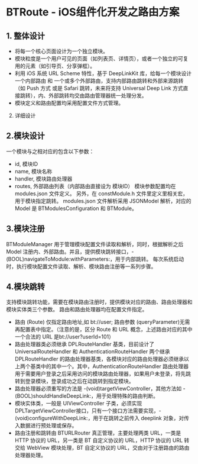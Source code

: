 # BTRoute - iOS组件化开发之路由方案

## 1. 整体设计

* 将每一个核心页面设计为一个独立模块。
* 模块粒度是一个用户可见的页面（如列表页、详情页），或者一个独立的可复用的元素（如引导页、分享弹框）。
* 利用 iOS 系统 URL Scheme 特性，基于 DeepLinkKit 库，给每一个模块设计 一个内部路由 和 一个或多个外部路由，支持内部路由跳转和外部来源跳转（如 Push 方式 或是 Safari 跳转，未来将支持 Universal Deep Link 方式直接跳转），内、外部跳转均交由路由管理器统一处理分发。
* 模块定义和路由配置均采用配置文件方式管理。
2. 详细设计

## 2.模块设计

一个模块与之相对应的包含以下参数：

* id, 模块ID
* name, 模块名称
* handler, 模块路由处理器
* routes, 外部路由列表（内部路由直接设为 模块ID）
模块参数配置均在 modules.json 文件定义。 另外，在 constModule.h 文件里定义里相关宏，用于模块指定跳转。
modules.json 文件解析采用 JSONModel 解析，对应的 Model 是 BTModulesConfiguration 和 BTModule。

## 3.模块注册

BTModuleManager 用于管理模块配置文件读取和解析，同时，根据解析之后 Model 注册内、外部路由。并且，提供模块跳转接口，-(BOOL)navigateToModule:withParameters:，用于内部跳转。
每次系统启动时，执行模块配置文件读取、解析、模块路由注册等一系列步骤。

## 4.模块跳转

支持模块跳转功能，需要在模块路由注册时，提供模块对应的路由、路由处理器和模块实体类三个参数。
路由和路由处理器均在配置文件指定。

* 路由 (Route) 仅指定路由地址,如 bt://user; 路由参数 (queryParameter)无需再配置表中指定。（注意的是，区分 Route 和 URL 概念，上述路由对应的其中一个合法的 URL 是bt://user?userId=101）
* 路由处理器类必须继承 DPLRouteHandler 基类，目前设计了 UniversalRouteHandler 和 AuthenticationRouteHandler 两个继承 DPLRouteHandler 的路由处理器基类，各模块对应的路由处理器必须继承以上两个基类中的其中一个。其中，AuthenticationRouteHandler 路由处理器用于需要用户登录之后采用访问的模块路由处理器，如果用户未登录，将先跳转到登录模块，登录成功之后在动跳转到指定模块。
* 路由处理器必须重写的方法是 -(void)targetViewController，其他方法如 - (BOOL)shouldHandleDeepLink:，用于处理特殊的路由判断。
* 模块实体类，一般是 UIViewController 子类，必须实现 DPLTargetViewController接口，只有一个接口方法需要实现，- (void)configureWithDeepLink:，用于在跳转之前传入 deeplink 对象，对传入数据进行预处理或保存。
* 路由注册和跳转由 BTURLRouter 真正管理，主要处理两类 URL，一类是 HTTP 协议的 URL，另一类是 BT 自定义协议的 URL，HTTP 协议的 URL 转交给 WebView 模块处理，BT 自定义协议的 URL，交由对于注册路由的路由处理器处理。


